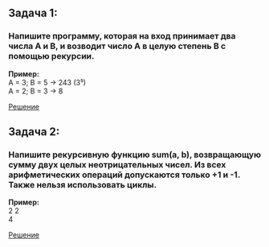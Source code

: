 ## Задача 1:  
### Напишите программу, которая на вход принимает два числа A и B, и возводит число А в целую степень B с помощью рекурсии.
**Пример:**  
A = 3; B = 5 -> 243 (3⁵)  
A = 2; B = 3 -> 8 

[Решение](Task_1.py)

## Задача 2: 
### Напишите рекурсивную функцию sum(a, b), возвращающую сумму двух целых неотрицательных чисел. Из всех арифметических операций допускаются только +1 и -1. Также нельзя использовать циклы.
**Пример:**  
2 2  
    4 

[Решение](Task_2.py)